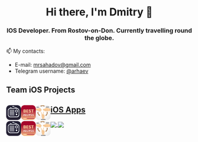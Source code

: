 <h1 align="center">Hi there, I'm Dmitry </a> 👋
<h3 align="center">IOS Developer. From Rostov-on-Don. Currently travelling round the globe. </h3>

📫 My contacts: 
  - E-mail: mrsahadov@gmail.com
  - Telegram username: [@arhaev](https://t.me/arhaev)


## Team iOS Projects
<a href="https://github.com/Sahadov/radio-app-ios">
<img align="left" alt="radio-app-ios" height="40px" src="https://github.com/Sahadov/Sahadov/blob/main/assets/radio-app.png"/>
<a href="https://github.com/Sahadov/Best_Recipes">
<img align="left" alt="Best-Recipes" height="40px" src="https://github.com/Sahadov/Sahadov/blob/main/assets/recipes-app.png"/>
<a href="https://github.com/Sahadov/EPIC-RPC">
<img align="left" alt="EPIC-RPC" height="40px" src="https://github.com/Sahadov/Sahadov/blob/main/assets/rpc-app.png"/>

  
## iOS Apps
<a href="https://github.com/Sahadov/radio-app-ios">
<img align="left" alt="radio-app-ios" height="40px" src="https://github.com/Sahadov/Sahadov/blob/main/assets/radio-app.png"/>
<a href="https://github.com/Sahadov/Best_Recipes">
<img align="left" alt="Best-Recipes" height="40px" src="https://github.com/Sahadov/Sahadov/blob/main/assets/recipes-app.png"/>
<a href="https://github.com/Sahadov/EPIC-RPC">
<img align="left" alt="EPIC-RPC" height="40px" src="https://github.com/Sahadov/Sahadov/blob/main/assets/rpc-app.png"/>


<a href="https://github.com/sahadov">
    <img 
         align="center" 
         width="48%" 
         src="https://github-readme-stats.vercel.app/api?username=sahadov&theme=city_lights&show_icons=true&hide_border=true"   
         />
<a href="https://github.com/sahadov">  
    <img 
         lign="left" 
         width="50%" 
         align="center" 
         src="https://github-readme-streak-stats.herokuapp.com?user=sahadov&theme=city-lights&hide_border=true" 
         />

<!--
**Sahadov/Sahadov** is a ✨ _special_ ✨ repository because its `README.md` (this file) appears on your GitHub profile.
